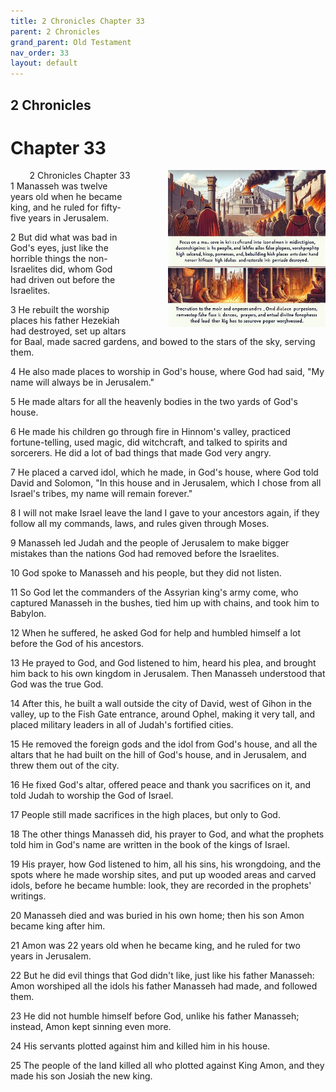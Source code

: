 ```yaml
---
title: 2 Chronicles Chapter 33
parent: 2 Chronicles
grand_parent: Old Testament
nav_order: 33
layout: default
---
```


## 2 Chronicles

# Chapter 33

<div style="clear: both; text-align: right;">
    <img src="/assets/Image/2 Chronicles/500/33.jpg" alt="2 Chronicles Chapter 33" class="chapter-image" style="max-width: 50%; height: auto; float: right; margin: 0 0 10px 10px; padding-left: 10%;">
    <figcaption style="font-size: 14px;">2 Chronicles Chapter 33</figcaption>
</div>
1 Manasseh was twelve years old when he became king, and he ruled for fifty-five years in Jerusalem.

2 But did what was bad in God's eyes, just like the horrible things the non-Israelites did, whom God had driven out before the Israelites.

3 He rebuilt the worship places his father Hezekiah had destroyed, set up altars for Baal, made sacred gardens, and bowed to the stars of the sky, serving them.

4 He also made places to worship in God's house, where God had said, "My name will always be in Jerusalem."

5 He made altars for all the heavenly bodies in the two yards of God's house.

6 He made his children go through fire in Hinnom's valley, practiced fortune-telling, used magic, did witchcraft, and talked to spirits and sorcerers. He did a lot of bad things that made God very angry.

7 He placed a carved idol, which he made, in God's house, where God told David and Solomon, "In this house and in Jerusalem, which I chose from all Israel's tribes, my name will remain forever."

8 I will not make Israel leave the land I gave to your ancestors again, if they follow all my commands, laws, and rules given through Moses.

9 Manasseh led Judah and the people of Jerusalem to make bigger mistakes than the nations God had removed before the Israelites.

10 God spoke to Manasseh and his people, but they did not listen.

11 So God let the commanders of the Assyrian king's army come, who captured Manasseh in the bushes, tied him up with chains, and took him to Babylon.

12 When he suffered, he asked God for help and humbled himself a lot before the God of his ancestors.

13 He prayed to God, and God listened to him, heard his plea, and brought him back to his own kingdom in Jerusalem. Then Manasseh understood that God was the true God.

14 After this, he built a wall outside the city of David, west of Gihon in the valley, up to the Fish Gate entrance, around Ophel, making it very tall, and placed military leaders in all of Judah's fortified cities.

15 He removed the foreign gods and the idol from God's house, and all the altars that he had built on the hill of God's house, and in Jerusalem, and threw them out of the city.

16 He fixed God's altar, offered peace and thank you sacrifices on it, and told Judah to worship the God of Israel.

17 People still made sacrifices in the high places, but only to God.

18 The other things Manasseh did, his prayer to God, and what the prophets told him in God's name are written in the book of the kings of Israel.

19 His prayer, how God listened to him, all his sins, his wrongdoing, and the spots where he made worship sites, and put up wooded areas and carved idols, before he became humble: look, they are recorded in the prophets' writings.

20 Manasseh died and was buried in his own home; then his son Amon became king after him.

21 Amon was 22 years old when he became king, and he ruled for two years in Jerusalem.

22 But he did evil things that God didn't like, just like his father Manasseh: Amon worshiped all the idols his father Manasseh had made, and followed them.

23 He did not humble himself before God, unlike his father Manasseh; instead, Amon kept sinning even more.

24 His servants plotted against him and killed him in his house.

25 The people of the land killed all who plotted against King Amon, and they made his son Josiah the new king.


